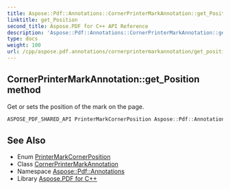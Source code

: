 ```yaml
---
title: Aspose::Pdf::Annotations::CornerPrinterMarkAnnotation::get_Position method
linktitle: get_Position
second_title: Aspose.PDF for C++ API Reference
description: 'Aspose::Pdf::Annotations::CornerPrinterMarkAnnotation::get_Position method. Get or sets the position of the mark on the page in C++.'
type: docs
weight: 100
url: /cpp/aspose.pdf.annotations/cornerprintermarkannotation/get_position/
---
```

## CornerPrinterMarkAnnotation::get_Position method


Get or sets the position of the mark on the page.

```cpp
ASPOSE_PDF_SHARED_API PrinterMarkCornerPosition Aspose::Pdf::Annotations::CornerPrinterMarkAnnotation::get_Position() const
```

## See Also

* Enum [PrinterMarkCornerPosition](../../printermarkcornerposition/)
* Class [CornerPrinterMarkAnnotation](../)
* Namespace [Aspose::Pdf::Annotations](../../)
* Library [Aspose.PDF for C++](../../../)
